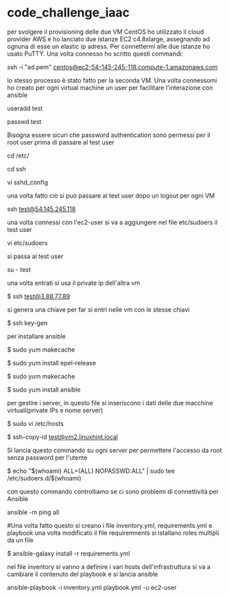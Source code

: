 # code_challenge_iaac
per svolgere il provisioning delle due VM CentOS ho utilizzato il cloud provider AWS e ho lanciato due istanze EC2 c4.8xlarge, assegnando ad ognuna di esse un elastic ip adress. Per connettermi alle due istanze ho usato PuTTY. Una volta connesso ho scritto questi commandi:

ssh -i "ad.pem" centos@ec2-54-145-245-118.compute-1.amazonaws.com

lo stesso processo è stato fatto per la seconda VM.
Una volta connessomi ho creato per ogni virtual machine un user per facilitare l'interazione con ansible

useradd test

passwd test

Bisogna essere sicuri che password authentication sono permessi per il root user prima di passare al test user

cd /etc/

cd ssh

vi sshd_config

una volta fatto ciò si può passare al test user dopo un logout per ogni VM

ssh test@54.145.245.118

una volta connessi con l'ec2-user si va a aggiungere nel file etc/sudoers il test user

vi etc/sudoers

si passa al test user

su - test

una volta entrati si usa il private ip dell'altra vm

$ ssh test@3.88.77.89

si genera una chiave per far si entri nelle vm con le stesse chiavi

$ ssh key-gen

per installare ansible

$ sudo yum makecache

$ sudo yum install epel-release

$ sudo yum makecache

$ sudo yum install ansible

per gestire i server, in questo file si inseriscono i dati delle due macchine virtuali(private IPs e nome server)

$ sudo vi /etc/hosts

$ ssh-copy-id test@vm2.linuxhint.local

Si lancia questo commando su ogni server per permettere l'accesso da root senza password per l'utente

$ echo "$(whoami) ALL=(ALL) NOPASSWD:ALL" | sudo tee /etc/sudoers.d/$(whoami)

con questo commando controlliamo se ci sono problemi di connettività per Ansible

ansible -m ping all

#Una volta fatto questo si creano i file inventory.yml, requirements.yml e playbook
una volta modificato il file requiremnents si istallano roles multipli da un file

$ ansible-galaxy install -r requirements.yml

nel file inventory si vanno a definire i vari hosts dell'infrastruttura
si va a cambiare il contenuto del playbook e si lancia ansible

ansible-playbook -i inventory.yml playbook.yml -u ec2-user
